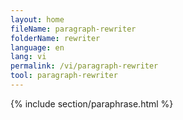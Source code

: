 ```yaml
---
layout: home
fileName: paragraph-rewriter
folderName: rewriter
language: en
lang: vi
permalink: /vi/paragraph-rewriter
tool: paragraph-rewriter
---
```

{% include section/paraphrase.html %}
